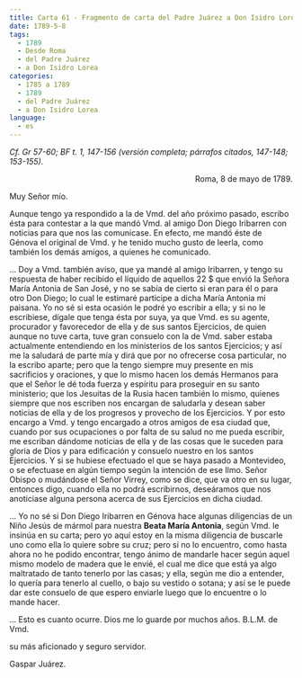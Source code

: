 ```yaml
---
title: Carta 61 - Fragmento de carta del Padre Juárez a Don Isidro Lorea (Roma, 8 de mayo de 1789).
date: 1789-5-8
tags:
  - 1789
  - Desde Roma
  - del Padre Juárez
  - a Don Isidro Lorea
categories:
  - 1785 a 1789
  - 1789
  - del Padre Juárez
  - a Don Isidro Lorea
language:
  - es
---
```


_Cf. Gr 57-60; BF t. 1, 147-156 (versión completa; párrafos citados, 147-148; 153-155)._

<div align="right">
Roma, 8 de mayo de 1789.
</div>

Muy Señor mío.

Aunque tengo ya respondido a la de Vmd. del año próximo pasado, escribo ésta para contestar a la que mandó Vmd. al amigo Don Diego Iribarren con noticias para que nos las comunicase. En efecto, me mandó éste de Génova el original de Vmd. y he tenido mucho gusto de leerla, como también los demás amigos, a quienes he comunicado.

… Doy a Vmd. también aviso, que ya mandé al amigo Iribarren, y tengo su respuesta de haber recibido el líquido de aquellos 22 $ que envió la Señora María Antonia de San José, y no se sabía de cierto si eran para él o para otro Don Diego; lo cual le estimaré participe a dicha María Antonia mi paisana. Yo no sé si esta ocasión le podré yo escribir a ella; y si no le escribiese, dígale que tenga ésta por suya, ya que Vmd. es su agente, procurador y favorecedor de ella y de sus santos Ejercicios, de quien aunque no tuve carta, tuve gran consuelo con la de Vmd. saber estaba actualmente entendiendo en los ministerios de los santos Ejercicios; y así me la saludará de parte mía y dirá que por no ofrecerse cosa particular, no la escribo aparte; pero que la tengo siempre muy presente en mis sacrificios y oraciones, y que lo mismo hacen los demás Hermanos para que el Señor le dé toda fuerza y espíritu para proseguir en su santo ministerio; que los Jesuitas de la Rusia hacen también lo mismo, quienes siempre que nos escriben nos encargan de saludarla y desean saber noticias de ella y de los progresos y provecho de los Ejercicios. Y por esto encargo a Vmd. y tengo encargado a otros amigos de esa ciudad que, cuando por sus ocupaciones o por falta de su salud no me pueda escribir, me escriban dándome noticias de ella y de las cosas que le suceden para gloria de Dios y para edificación y consuelo nuestro en los santos Ejercicios. Y si se hubiese efectuado el que se haya pasado a Montevideo, o se efectuase en algún tiempo según la intención de ese Ilmo. Señor Obispo o mudándose el Señor Virrey, como se dice, que va otro en su lugar, entonces digo, cuando ella no podrá escribirnos, deseáramos que nos anoticiase alguna persona acerca de sus Ejercicios en dicha ciudad.

... Yo no sé si Don Diego Iribarren en Génova hace algunas diligencias de un Niño Jesús de mármol para nuestra __Beata María Antonia__, según Vmd. le insinúa en su carta; pero yo aquí estoy en la misma diligencia de buscarle uno como ella lo quiere sobre su cruz; pero si no lo encuentro, como hasta ahora no he podido encontrar, tengo ánimo de mandarle hacer según aquel mismo modelo de madera que le envié, el cual me dice que está ya algo maltratado de tanto tenerlo por las casas; y ella, según me dio a entender, lo quería para tenerlo al cuello, o bajo su vestido o sotana; y así se le puede dar este consuelo de que espero enviarle luego que lo encuentre o lo mande hacer.

... Esto es cuanto ocurre. Dios me lo guarde por muchos años. B.L.M. de Vmd.

su más aficionado y seguro servidor.

Gaspar Juárez.
